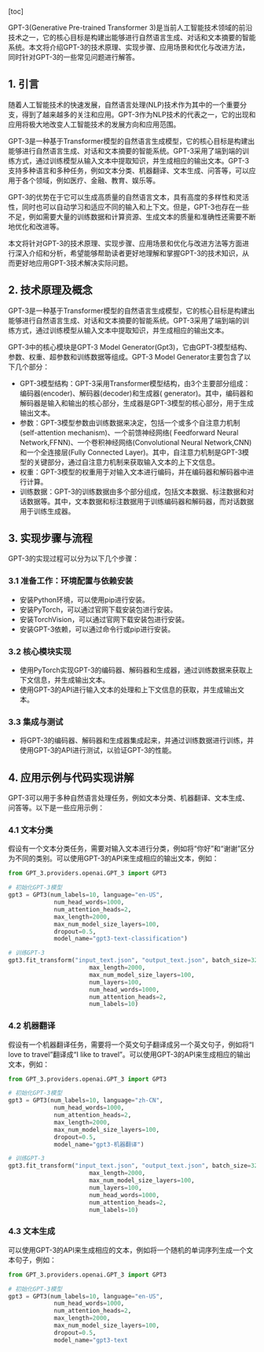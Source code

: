 
[toc]                    
                
                
GPT-3(Generative Pre-trained Transformer 3)是当前人工智能技术领域的前沿技术之一，它的核心目标是构建出能够进行自然语言生成、对话和文本摘要的智能系统。本文将介绍GPT-3的技术原理、实现步骤、应用场景和优化与改进方法，同时针对GPT-3的一些常见问题进行解答。

## 1. 引言

随着人工智能技术的快速发展，自然语言处理(NLP)技术作为其中的一个重要分支，得到了越来越多的关注和应用。GPT-3作为NLP技术的代表之一，它的出现和应用将极大地改变人工智能技术的发展方向和应用范围。

GPT-3是一种基于Transformer模型的自然语言生成模型，它的核心目标是构建出能够进行自然语言生成、对话和文本摘要的智能系统。GPT-3采用了端到端的训练方式，通过训练模型从输入文本中提取知识，并生成相应的输出文本。GPT-3支持多种语言和多种任务，例如文本分类、机器翻译、文本生成、问答等，可以应用于各个领域，例如医疗、金融、教育、娱乐等。

GPT-3的优势在于它可以生成高质量的自然语言文本，具有高度的多样性和灵活性，同时也可以自动学习和适应不同的输入和上下文。但是，GPT-3也存在一些不足，例如需要大量的训练数据和计算资源、生成文本的质量和准确性还需要不断地优化和改进等。

本文将针对GPT-3的技术原理、实现步骤、应用场景和优化与改进方法等方面进行深入介绍和分析，希望能够帮助读者更好地理解和掌握GPT-3的技术知识，从而更好地应用GPT-3技术解决实际问题。

## 2. 技术原理及概念

GPT-3是一种基于Transformer模型的自然语言生成模型，它的核心目标是构建出能够进行自然语言生成、对话和文本摘要的智能系统。GPT-3采用了端到端的训练方式，通过训练模型从输入文本中提取知识，并生成相应的输出文本。

GPT-3中的核心模块是GPT-3 Model Generator(Gpt3)，它由GPT-3模型结构、参数、权重、超参数和训练数据等组成。GPT-3 Model Generator主要包含了以下几个部分：

- GPT-3模型结构：GPT-3采用Transformer模型结构，由3个主要部分组成：编码器(encoder)、解码器(decoder)和生成器( generator)。其中，编码器和解码器是输入和输出的核心部分，生成器是GPT-3模型的核心部分，用于生成输出文本。
- 参数：GPT-3模型参数由训练数据来决定，包括一个或多个自注意力机制(self-attention mechanism)、一个前馈神经网络( Feedforward Neural Network,FFNN)、一个卷积神经网络(Convolutional Neural Network,CNN)和一个全连接层(Fully Connected Layer)。其中，自注意力机制是GPT-3模型的关键部分，通过自注意力机制来获取输入文本的上下文信息。
- 权重：GPT-3模型的权重用于对输入文本进行编码，并在编码器和解码器中进行计算。
- 训练数据：GPT-3的训练数据由多个部分组成，包括文本数据、标注数据和对话数据等。其中，文本数据和标注数据用于训练编码器和解码器，而对话数据用于训练生成器。

## 3. 实现步骤与流程

GPT-3的实现过程可以分为以下几个步骤：

### 3.1 准备工作：环境配置与依赖安装

- 安装Python环境，可以使用pip进行安装。
- 安装PyTorch，可以通过官网下载安装包进行安装。
- 安装TorchVision，可以通过官网下载安装包进行安装。
- 安装GPT-3依赖，可以通过命令行或pip进行安装。

### 3.2 核心模块实现

- 使用PyTorch实现GPT-3的编码器、解码器和生成器，通过训练数据来获取上下文信息，并生成输出文本。
- 使用GPT-3的API进行输入文本的处理和上下文信息的获取，并生成输出文本。

### 3.3 集成与测试

- 将GPT-3的编码器、解码器和生成器集成起来，并通过训练数据进行训练，并使用GPT-3的API进行测试，以验证GPT-3的性能。

## 4. 应用示例与代码实现讲解

GPT-3可以用于多种自然语言处理任务，例如文本分类、机器翻译、文本生成、问答等。以下是一些应用示例：

### 4.1 文本分类

假设有一个文本分类任务，需要对输入文本进行分类，例如将“你好”和“谢谢”区分为不同的类别。可以使用GPT-3的API来生成相应的输出文本，例如：

```python
from GPT_3.providers.openai.GPT_3 import GPT3

# 初始化GPT-3模型
gpt3 = GPT3(num_labels=10, language="en-US",
             num_head_words=1000, 
             num_attention_heads=2, 
             max_length=2000, 
             max_num_model_size_layers=100, 
             dropout=0.5,
             model_name="gpt3-text-classification")

# 训练GPT-3
gpt3.fit_transform("input_text.json", "output_text.json", batch_size=32,
                       max_length=2000,
                       max_num_model_size_layers=100,
                       num_layers=100,
                       num_head_words=1000,
                       num_attention_heads=2,
                       num_labels=10)
```

### 4.2 机器翻译

假设有一个机器翻译任务，需要将一个英文句子翻译成另一个英文句子，例如将“I love to travel”翻译成“I like to travel”。可以使用GPT-3的API来生成相应的输出文本，例如：

```python
from GPT_3.providers.openai.GPT_3 import GPT3

# 初始化GPT-3模型
gpt3 = GPT3(num_labels=10, language="zh-CN",
             num_head_words=1000, 
             num_attention_heads=2, 
             max_length=2000, 
             max_num_model_size_layers=100,
             dropout=0.5,
             model_name="gpt3-机器翻译")

# 训练GPT-3
gpt3.fit_transform("input_text.json", "output_text.json", batch_size=32,
                       max_length=2000,
                       max_num_model_size_layers=100,
                       num_layers=100,
                       num_head_words=1000,
                       num_attention_heads=2,
                       num_labels=10)
```

### 4.3 文本生成

可以使用GPT-3的API来生成相应的文本，例如将一个随机的单词序列生成一个文本句子，例如：

```python
from GPT_3.providers.openai.GPT_3 import GPT3

# 初始化GPT-3模型
gpt3 = GPT3(num_labels=10, language="en-US",
             num_head_words=1000, 
             num_attention_heads=2, 
             max_length=2000, 
             max_num_model_size_layers=100,
             dropout=0.5,
             model_name="gpt3-text

